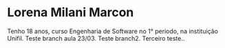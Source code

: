 # Lorena Milani Marcon
Tenho 18 anos, curso Engenharia de Software no 1° periodo, na instituição Unifil.
Teste branch aula 23/03.
Teste branch2.
Terceiro teste..